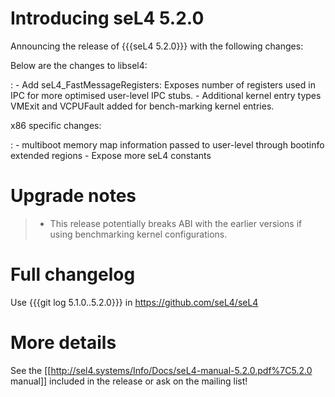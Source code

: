 # Introducing seL4 5.2.0
 Announcing the release of {{{seL4 5.2.0}}}
with the following changes:

Below are the changes to libsel4:

:   -   Add seL4\_FastMessageRegisters: Exposes number of registers used
        in IPC for more optimised user-level IPC stubs.
    -   Additional kernel entry types VMExit and VCPUFault added for
        bench-marking kernel entries.

x86 specific changes:

:   -   multiboot memory map information passed to user-level through
        bootinfo extended regions
    -   Expose more seL4 constants

# Upgrade notes


> -   This release potentially breaks ABI with the earlier versions if
>     using benchmarking kernel configurations.

# Full changelog


Use {{{git log 5.1.0..5.2.0}}} in <https://github.com/seL4/seL4>

# More details


See the
\[\[<http://sel4.systems/Info/Docs/seL4-manual-5.2.0.pdf%7C5.2.0>
manual\]\] included in the release or ask on the mailing list!
